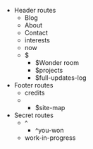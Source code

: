 - Header routes 
  - Blog
  - About
  - Contact
  - interests
  - now
  - $
    - $Wonder room
    - $projects
    - $full-updates-log 
- Footer routes
  - credits
  - - $site-map
- Secret routes
  - ^
    - ^you-won
  - work-in-progress

<!-- ^ to complete    $ to create  -->

